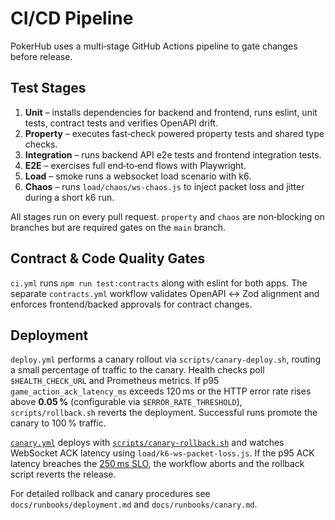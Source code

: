# CI/CD Pipeline

PokerHub uses a multi‑stage GitHub Actions pipeline to gate changes before release.

## Test Stages

1. **Unit** – installs dependencies for backend and frontend, runs eslint, unit tests, contract tests and verifies OpenAPI drift.
2. **Property** – executes fast‑check powered property tests and shared type checks.
3. **Integration** – runs backend API e2e tests and frontend integration tests.
4. **E2E** – exercises full end‑to‑end flows with Playwright.
5. **Load** – smoke runs a websocket load scenario with k6.
6. **Chaos** – runs `load/chaos/ws-chaos.js` to inject packet loss and jitter during a short k6 run.

All stages run on every pull request. `property` and `chaos` are non‑blocking on branches
but are required gates on the `main` branch.

## Contract & Code Quality Gates

`ci.yml` runs `npm run test:contracts` along with eslint for both apps. The separate
`contracts.yml` workflow validates OpenAPI ↔ Zod alignment and enforces
frontend/backed approvals for contract changes.

## Deployment

`deploy.yml` performs a canary rollout via `scripts/canary-deploy.sh`, routing a small
percentage of traffic to the canary. Health checks poll `$HEALTH_CHECK_URL` and Prometheus
metrics. If p95 `game_action_ack_latency_ms` exceeds 120 ms or the HTTP error rate rises
above **0.05 %** (configurable via `$ERROR_RATE_THRESHOLD`), `scripts/rollback.sh`
reverts the deployment. Successful runs promote the canary to 100 % traffic.

[`canary.yml`](../.github/workflows/canary.yml) deploys with [`scripts/canary-rollback.sh`](../scripts/canary-rollback.sh)
and watches WebSocket ACK latency using `load/k6-ws-packet-loss.js`. If the p95 ACK latency
breaches the [250 ms SLO](SLOs.md#slo-targets), the workflow aborts and the rollback script
reverts the release.

For detailed rollback and canary procedures see `docs/runbooks/deployment.md` and
`docs/runbooks/canary.md`.
